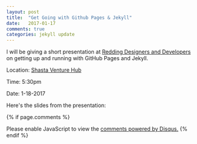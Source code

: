 ```yaml
---
layout: post
title:  "Get Going with Github Pages & Jekyll"
date:   2017-01-17
comments: true
categories: jekyll update
---
```


I will be giving a short presentation at [Redding Designers and Developers](https://www.meetup.com/Redding-Radd/) on getting up and running with GitHub Pages and Jekyll.

Location: [Shasta Venture Hub](http://www.shastaventurehub.com/)

Time: 5:30pm

Date: 1-18-2017

Here's the slides from the presentation:

<script async class="speakerdeck-embed" data-id="aa13f5052d9f40fb85b36f9581e8b9a8" data-ratio="1.33333333333333" src="//speakerdeck.com/assets/embed.js"></script>

{% if page.comments %}
<div id="disqus_thread"></div>
<script>

/**
*  RECOMMENDED CONFIGURATION VARIABLES: EDIT AND UNCOMMENT THE SECTION BELOW TO INSERT DYNAMIC VALUES FROM YOUR PLATFORM OR CMS.
*  LEARN WHY DEFINING THESE VARIABLES IS IMPORTANT: https://disqus.com/admin/universalcode/#configuration-variables*/
/*
var disqus_config = function () {
this.page.url = "{{ page.url }}";  // Replace PAGE_URL with your page's canonical URL variable
this.page.identifier = 'joyfulcoding-com'; // Replace PAGE_IDENTIFIER with your page's unique identifier variable
var disqus_developer = 1;
};
*/
(function() { // DON'T EDIT BELOW THIS LINE
var d = document, s = d.createElement('script');
s.src = '//joyfulcoding-com.disqus.com/embed.js';
s.setAttribute('data-timestamp', +new Date());
(d.head || d.body).appendChild(s);
})();
</script>
<noscript>Please enable JavaScript to view the <a href="https://disqus.com/?ref_noscript">comments powered by Disqus.</a></noscript>
{% endif %}
                                
